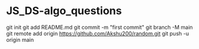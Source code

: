 # JS_DS-algo_questions


git init
git add README.md
git commit -m "first commit"
git branch -M main
git remote add origin https://github.com/Akshu200/random.git
git push -u origin main
